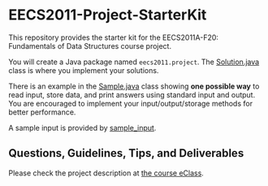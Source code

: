 # EECS2011-Project-StarterKit
This repository provides the starter kit for the EECS2011A-F20: Fundamentals of Data Structures course project. 

You will create a Java package named ```eecs2011.project```. The [Solution.java](/src/eecs2011/project/Solution.java) 
class is where you implement your solutions.

There is an example in the [Sample.java](/src/eecs2011/project/Sample.java) class showing **one possible way** to read input, 
store data, and print answers using standard input and output. You are encouraged to implement your input/output/storage 
methods for better performance.

A sample input is provided by [sample_input](/sample_input).

## Questions, Guidelines, Tips, and Deliverables
Please check the project description at [the course eClass](https://eclass.yorku.ca/eclass/mod/assign/view.php?id=348653).
